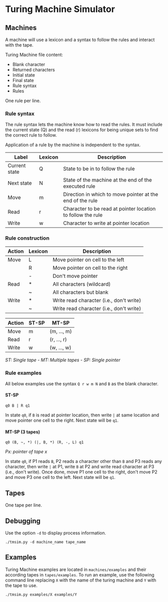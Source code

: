 # Turing Machine Simulator

## Machines
A machine will use a lexicon and a syntax to follow the rules and interact with the tape.

Turing Machine file content:

- Blank character
- Returned characters
- Initial state
- Final state
- Rule syntax
- Rules

One rule per line.

### Rule syntax
The rule syntax lets the machine know how to read the rules. It must include the current state (Q) and the read (r) 
lexicons for being unique sets to find the correct rule to follow.

Application of a rule by the machine is independent to the syntax.

| Label         | Lexicon | Description                                                 |
| ------------- | ------- | ----------------------------------------------------------- |
| Current state | Q       | State to be in to follow the rule                           |
| Next state    | N       | State of the machine at the end of the executed rule        |
| Move          | m       | Direction in which to move pointer at the end of the rule   |
| Read          | r       | Character to be read at pointer location to follow the rule |
| Write         | w       | Character to write at pointer location                      |

### Rule construction
| Action       | Lexicon | Description                              |
| ------------ | ------- | ---------------------------------------- |
| Move         | L       | Move pointer on cell to the left         |
|              | R       | Move pointer on cell to the right        |
|              | -       | Don't move pointer                       |
| Read         | *       | All characters (wildcard)                |
|              | ~       | All characters but blank                 |
| Write        | *       | Write read character (i.e., don't write) |
|              | ~       | Write read character (i.e., don't write) |

| Action | ST-SP | MT-SP       |
| ------ | ----- | ----------- |
| Move   | m     | (m, ..., m) |
| Read   | r     | (r, ..., r) |
| Write  | w     | (w, ..., w) |
*ST: Single tape - MT: Multiple tapes - SP: Single pointer*

### Rule examples
All below examples use the syntax `Q r w m N` and `B` as the blank character.

#### ST-SP

`q0 B | R q1`

In state `q0`, if `B` is read at pointer location, then write `|` at same location and move pointer one cell to the 
right. Next state will be `q1`.

#### MT-SP (3 tapes)

`q0 (B, ~, *) (|, B, *) (R, -, L) q1`

*Px: pointer of tape x*

In state `q0`, if P1 reads `B`, P2 reads a character other than `B` and P3 reads any character, then write `|` at P1, 
write `B` at P2 and write read character at P3 (i.e., don't write). Once done, move P1 one cell to the right, don't 
move P2 and move P3 one cell to the left. Next state will be `q1`.

## Tapes
One tape per line.

## Debugging
Use the option `-d` to display process information.

`./tmsim.py -d machine_name tape_name`

## Examples
Turing Machine examples are located in `machines/examples` and their according tapes in `tapes/examples`.
To run an example, use the following command line replacing `X` with the name of the turing machine and `Y` with the 
tape to use.

`./tmsim.py examples/X examples/Y`
